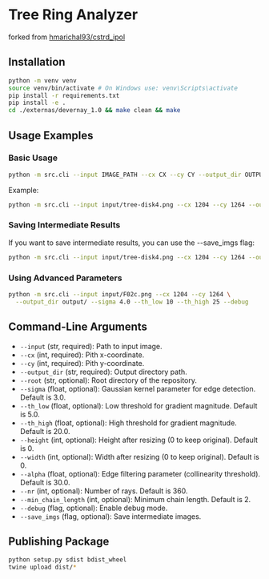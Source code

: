 # Tree Ring Analyzer

forked from [hmarichal93/cstrd_ipol](https://github.com/hmarichal93/cstrd_ipol)

## Installation
```bash
python -m venv venv
source venv/bin/activate # On Windows use: venv\Scripts\activate
pip install -r requirements.txt
pip install -e .
cd ./externas/devernay_1.0 && make clean && make
```

## Usage Examples

### Basic Usage

```bash
python -m src.cli --input IMAGE_PATH --cx CX --cy CY --output_dir OUTPUT_DIR
```

Example:
```bash
python -m src.cli --input input/tree-disk4.png --cx 1204 --cy 1264 --output_dir output/
```

### Saving Intermediate Results
If you want to save intermediate results, you can use the --save_imgs flag:
```bash
python -m src.cli --input input/tree-disk4.png --cx 1204 --cy 1264 --output_dir output/ --save_imgs
```

### Using Advanced Parameters
```bash
python -m src.cli --input input/F02c.png --cx 1204 --cy 1264 \
  --output_dir output/ --sigma 4.0 --th_low 10 --th_high 25 --debug
```

## Command-Line Arguments

* `--input` (str, required): Path to input image.
* `--cx` (int, required): Pith x-coordinate.
* `--cy` (int, required): Pith y-coordinate.
* `--output_dir` (str, required): Output directory path.
* `--root` (str, optional): Root directory of the repository.
* `--sigma` (float, optional): Gaussian kernel parameter for edge detection. Default is 3.0.
* `--th_low` (float, optional): Low threshold for gradient magnitude. Default is 5.0.
* `--th_high` (float, optional): High threshold for gradient magnitude. Default is 20.0.
* `--height` (int, optional): Height after resizing (0 to keep original). Default is 0.
* `--width` (int, optional): Width after resizing (0 to keep original). Default is 0.
* `--alpha` (float, optional): Edge filtering parameter (collinearity threshold). Default is 30.0.
* `--nr` (int, optional): Number of rays. Default is 360.
* `--min_chain_length` (int, optional): Minimum chain length. Default is 2.
* `--debug` (flag, optional): Enable debug mode.
* `--save_imgs` (flag, optional): Save intermediate images.

## Publishing Package
```bash
python setup.py sdist bdist_wheel
twine upload dist/*
```
